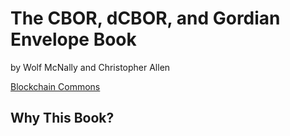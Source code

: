 # The CBOR, dCBOR, and Gordian Envelope Book

by Wolf McNally and Christopher Allen

[Blockchain Commons](https://www.blockchaincommons.com/)

## Why This Book?
